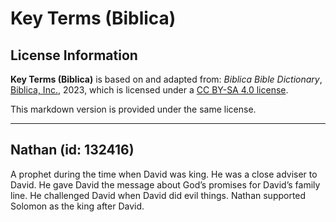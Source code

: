 # Key Terms (Biblica)

## License Information

**Key Terms (Biblica)** is based on and adapted from: _Biblica Bible Dictionary_, [Biblica, Inc.](https://www.biblica.com/), 2023, which is licensed under a [CC BY-SA 4.0 license](https://creativecommons.org/licenses/by-sa/4.0/legalcode.en).

This markdown version is provided under the same license.



--------------------------------

## Nathan (id: 132416)

A prophet during the time when David was king. He was a close adviser to David. He gave David the message about God’s promises for David’s family line. He challenged David when David did evil things. Nathan supported Solomon as the king after David.


